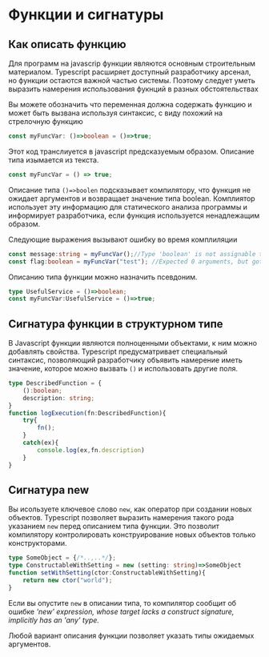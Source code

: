 # Функции и сигнатуры
## Как описать функцию
Для программ на javascrip функции являются основным строительным материалом. Typescript расширяет доступный разработчику арсенал, но функции остаются важной частью системы. Поэтому следует уметь выразить намерения использования фукнций в разных обстоятельствах

Вы можете обозначить что переменная должна содержать функцию и может быть вызвана используя синтаксис, с виду похожий на стрелочную функцию

```typescript
const myFuncVar: ()=>boolean = ()=>true;
```
Этот код транслиуется в javascript предсказуемым образом. Описание типа изымается из текста.

```javascript
const myFuncVar = () => true;
```
Описание типа `()=>boolen` подсказывает компилятору, что функция не ожидает аргументов и возвращает значение типа boolean. Комплиятор использует эту информацию для статического анализа программы и информирует разработчика, если функция используется ненадлежащим образом.

Следующие выражения вызывают ошибку во время комплиляции

```typescript
const message:string = myFuncVar();//Type 'boolean' is not assignable to type 'string'.
const flag:boolean = myFuncVar("test"); //Expected 0 arguments, but got 1.
```
Описанию типа функции можно назначить псевдоним.
```typescript
type UsefulService = ()=>boolean;
const myFuncVar:UsefulService = ()=>true;
```
## Сигнатура функции в структурном типе
В Javascript функции являются полноценными объектами, к ним можно добавлять свойства. Typescript предусматривает специальный синтаксис, позволяющий разработчику объявить намерение иметь значение, которое можно вызвать `()` и использовать другие поля.

```typescript
type DescribedFunction = {
    ():boolean;
    description: string;
}
function logExecution(fn:DescribedFunction){
    try{
        fn();
    }
    catch(ex){
        console.log(ex,fn.description)
    }
}
```

## Сигнатура new
Вы исользуете ключевое слово `new`, как оператор при создании новых объектов. Typescript позволяет выразить намерения такого рода указанием `new` перед описанием типа функции. Это позволит компилятору контролировать конструирование новых объектов только конструкторами.

```typescript
type SomeObject = {/*..,..*/};
type ConstructableWithSetting = new (setting: string)=>SomeObject
function setWithSetting(ctor:ConstructableWithSetting){
    return new ctor("world");
}
```

Если вы опустите `new` в описании типа, то компилятор сообщит об ошибке
*'new' expression, whose target lacks a construct signature, implicitly has an 'any' type.*

Любой вариант описания функции позволяет указать типы ожидаемых аргументов.